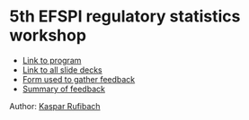 # 5th EFSPI regulatory statistics workshop

* [Link to program](https://www.efspi.org/Documents/Events/Events%202020/Webinars/5th%20EFSPI%20RegStat%20Workshop%20program.PDF)
* [Link to all slide decks](https://www.efspi.org/EFSPI/Events/Regulatory_Meetings/5th_efspi_workshop_on_regulatory_statistics.aspx?&WebsiteKey=0b28fec8-fcd6-4283-b360-0c689a893140&hkey=b26f2559-d1d2-4fb4-b837-8deb3b2759e4)
* [Form used to gather feedback](2020_EFSPI_workshop_form.html)
* [Summary of feedback](2020_EFSPI_workshop_feedback.html)

Author: [Kaspar Rufibach](mailto:kaspar.rufibach@roche.com)
